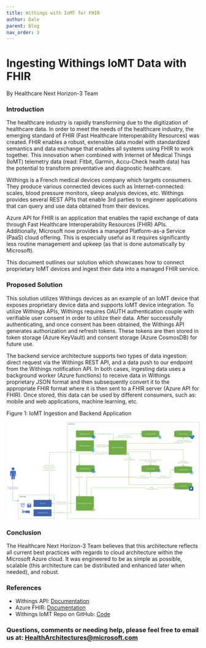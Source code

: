 ```yaml
---
title: Withings with IoMT for FHIR
author: Dale
parent: Blog
nav_order: 3
---
```


# Ingesting Withings IoMT Data with FHIR 
By Healthcare Next Horizon-3 Team 

### Introduction 
The healthcare industry is rapidly transforming due to the digitization of healthcare data. In order to meet the needs of the healthcare industry, the emerging standard of FHIR (Fast Healthcare Interoperability Resources) was created. FHIR enables a robust, extensible data model with standardized semantics and data exchange that enables all systems using FHIR to work together. This innovation when combined with Internet of Medical Things (IoMT) telemetry data (read: Fitbit, Garmin, Accu-Check health data) has the potential to transform preventative and diagnostic healthcare.  

Withings is a French medical devices company which targets consumers. They produce various connected devices such as Internet-connected: scales, blood pressure monitors, sleep analysis devices, etc. Withings provides several REST APIs that enable 3rd parties to engineer applications that can query and use data obtained from their devices. 

Azure API for FHIR is an application that enables the rapid exchange of data through Fast Healthcare Interoperability Resources (FHIR) APIs. Additionally, Microsoft now provides a managed Platform-as-a Service (PaaS) cloud offering. This is especially useful as it requires significantly less routine management and upkeep (as that is done automatically by Microsoft). 

This document outlines our solution which showcases how to connect proprietary IoMT devices and ingest their data into a managed FHIR service. 

### Proposed Solution 
This solution utilizes Withings devices as an example of an IoMT device that exposes proprietary device data and supports IoMT device integration. To utilize Withings APIs, Withings requires OAUTH authentication couple with verifiable user consent in order to utilize their data. After successfully authenticating, and once consent has been obtained, the Withings API generates authorization and refresh tokens. These tokens are then stored in token storage (Azure KeyVault) and consent storage (Azure CosmosDB) for future use.  

The backend service architecture supports two types of data ingestion: direct request via the Withings REST API, and a data push to our endpoint from the Withings notification API. In both cases, ingesting data uses a background worker (Azure functions) to receive data in Withings proprietary JSON format and then subsequently convert it to the appropriate FHIR format where it is then sent to a FHIR server (Azure API for FHIR). Once stored, this data can be used by different consumers, such as: mobile and web applications, machine learning, etc. 

Figure 1: IoMT Ingestion and Backend Application 

<a href="https://raw.githubusercontent.com/daemel/site/master/assets/images/IoMT-Withings.png" target="_blank"> <img src="https://raw.githubusercontent.com/daemel/site/master/assets/images/IoMT-Withings.png" alt="image"/></a>


### Conclusion 
The Healthcare Next Horizon-3 Team believes that this architecture reflects all current best practices with regards to cloud architecture within the Microsoft Azure cloud. It was engineered to be as simple as possible, scalable (this architecture can be distributed and enhanced later when needed), and robust. 

### References 
- Withings API: [Documentation](https://developer.withings.com/) 
- Azure FHIR: [Documentation](https://azure.microsoft.com/en-us/services/azure-api-for-fhir/)  
- Withings IoMT Repo on GitHub: [Code](https://github.com/microsoft/health-architectures/tree/master/Internet-Of-Things-IoT/Withings-To-IoT)

### Questions, comments or needing help, please feel free to email us at: HealthArchitectures@microsoft.com  